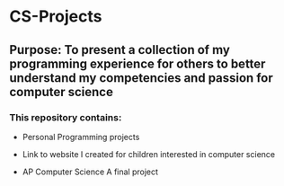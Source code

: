 # CS-Projects

## Purpose: To present a collection of my programming experience for others to better understand my competencies and passion for computer science

### This repository contains: 
   * Personal Programming projects
   
   * Link to website I created for children interested in computer science
   
   * AP Computer Science A final project
    
